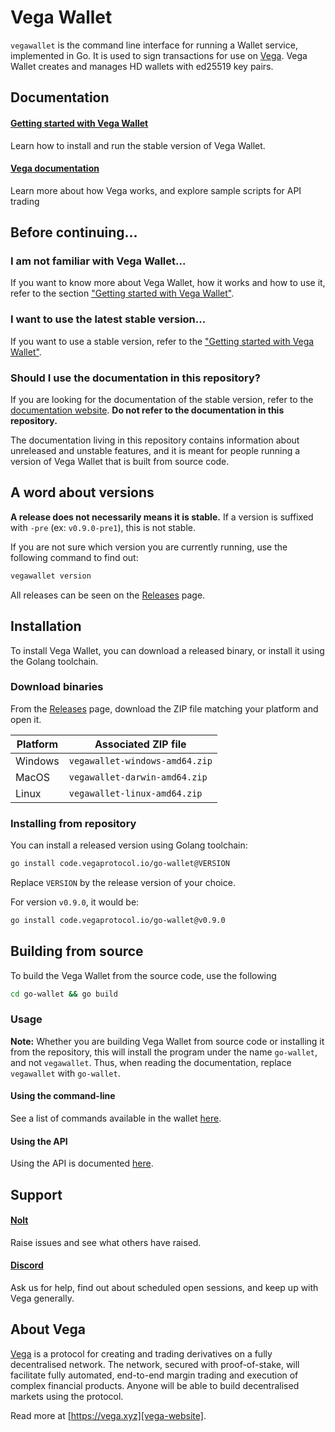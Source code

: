 # Vega Wallet

`vegawallet` is the command line interface for running a Wallet service,
implemented in Go. It is used to sign transactions for use
on [Vega](#about-vega). Vega Wallet creates and manages HD wallets with ed25519
key pairs.

## Documentation

#### [Getting started with Vega Wallet](https://docs.fairground.vega.xyz/docs/wallet/getting-started/)
Learn how to install and run the stable version of Vega Wallet.

#### [Vega documentation](https://docs.fairground.vega.xyz)
Learn more about how Vega works, and explore sample scripts for API trading

## Before continuing...

### I am not familiar with Vega Wallet...

If you want to know more about Vega Wallet, how it works and how to use it, refer to the section ["Getting started with Vega Wallet"](#getting-started-with-vega-wallet).

### I want to use the latest stable version...

If you want to use a stable version, refer to the ["Getting started with Vega Wallet"](#getting-started-with-vega-wallet).

### Should I use the documentation in this repository?

If you are looking for the documentation of the stable version, refer to the [documentation website](https://docs.fairground.vega.xyz). **Do not refer to the documentation in this repository.**

The documentation living in this repository contains information about unreleased and unstable features, and it is meant for people running a version of Vega Wallet that is built from source code.

## A word about versions

**A release does not necessarily means it is stable.** If a version is suffixed with `-pre` (ex: `v0.9.0-pre1`), this is not stable.

If you are not sure which version you are currently running, use the following command to find out:

```sh
vegawallet version
```

All releases can be seen on the [Releases](https://github.com/vegaprotocol/go-wallet/releases) page.

## Installation

To install Vega Wallet, you can download a released binary, or install it using the Golang toolchain.

### Download binaries

From the [Releases](https://github.com/vegaprotocol/go-wallet/releases) page, download the ZIP file matching your platform and open it.

|  Platform | Associated ZIP file            |
|-----------|--------------------------------|
| Windows   | `vegawallet-windows-amd64.zip` |
|  MacOS    | `vegawallet-darwin-amd64.zip`  |
| Linux     | `vegawallet-linux-amd64.zip`   |


### Installing from repository

You can install a released version using Golang toolchain:

```sh
go install code.vegaprotocol.io/go-wallet@VERSION
```

Replace `VERSION` by the release version of your choice.

For version `v0.9.0`, it would be:

```sh
go install code.vegaprotocol.io/go-wallet@v0.9.0
```

## Building from source

To build the Vega Wallet from the source code, use the following 

```sh
cd go-wallet && go build
```

### Usage

**Note:** Whether you are building Vega Wallet from source code or installing it from the repository, this will install the program under the name
`go-wallet`, and not `vegawallet`. Thus, when reading the documentation,
replace `vegawallet` with `go-wallet`.

#### Using the command-line

See a list of commands available in the wallet [here](cmd/README.md).

#### Using the API

Using the API is documented [here](service/README.md).

## Support

#### [Nolt](https://vega-testnet.nolt.io/)
Raise issues and see what others have raised.

#### [Discord](https://vega.xyz/discord)
Ask us for help, find out about scheduled open sessions, and keep up with Vega
generally.

## About Vega

[Vega][vega-website] is a protocol for creating and trading derivatives on a
fully decentralised network. The network, secured with proof-of-stake, will
facilitate fully automated, end-to-end margin trading and execution of complex
financial products. Anyone will be able to build decentralised markets using the
protocol.

Read more at [https://vega.xyz][vega-website].

[vega-website]: https://vega.xyz

